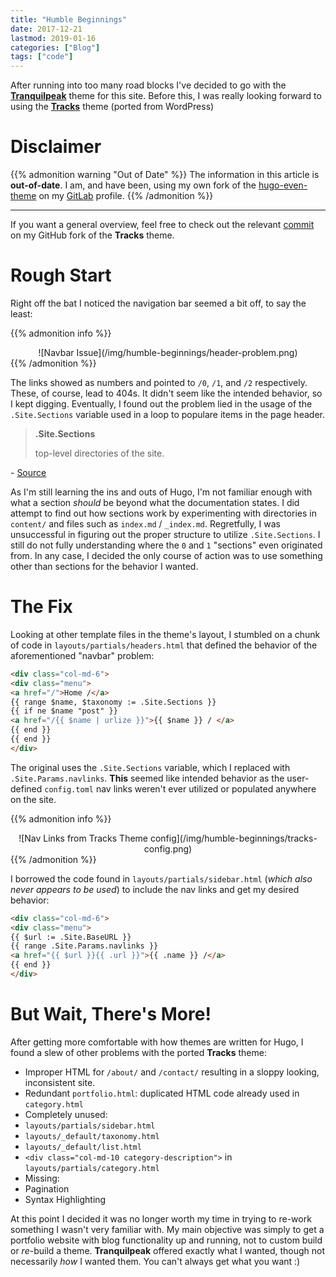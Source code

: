 ```yaml
---
title: "Humble Beginnings"
date: 2017-12-21
lastmod: 2019-01-16
categories: ["Blog"]
tags: ["code"]
---
```

After running into too many road blocks I've decided to go with
the [**Tranquilpeak**](https://github.com/kakawait/hugo-tranquilpeak-theme)
theme for this site. Before this, I was really looking forward to using
the [**Tracks**](https://github.com/ageekymonk/hugo-tracks-theme) theme (ported
from WordPress)

<!--more-->
# Disclaimer
{{% admonition warning "Out of Date" %}}
The information in this article is **out-of-date**. I am, and have been, using my
own fork of the [hugo-even-theme](https://gitlab.com/bdebyl/hugo-theme-even) on
my [GitLab](https://gitlab.com/bdebyl) profile.
{{% /admonition %}}

---

If you want a general overview, feel free to check out the
relevant
[commit](https://github.com/bdebyl/hugo-tracks-theme/commit/86ca4963c4d0a67ddb1560197c91617e7d3e3754) on
my GitHub fork of the **Tracks** theme.


# Rough Start
Right off the bat I noticed the navigation bar seemed a bit off, to say the least:

{{% admonition info %}}
<center>![Navbar Issue](/img/humble-beginnings/header-problem.png)</center>
{{% /admonition %}}

The links showed as numbers and pointed to `/0`, `/1`, and `/2`
respectively. These, of course, lead to 404s. It didn't seem like the intended
behavior, so I kept digging. Eventually, I found out the problem lied in the
usage of the `.Site.Sections` variable used in a loop to populare items in the
page header.

> **.Site.Sections**
>
>    top-level directories of the site.

\- [Source](https://gohugo.io/variables/site/#site-variables-list)

As I'm still learning the ins and outs of Hugo, I'm not familiar enough with
what a section *should* be beyond what the documentation states. I did attempt
to find out how sections work by experimenting with directories in `content/`
and files such as `index.md` / `_index.md`. Regretfully, I was unsuccessful in
figuring out the proper structure to utilize `.Site.Sections`. I still do not
fully understanding where the `0` and `1` "sections" even originated from. In
any case, I decided the only course of action was to use something other than
sections for the behavior I wanted.


# The Fix
Looking at other template files in the theme's layout, I stumbled on a chunk of
code in `layouts/partials/headers.html` that defined the behavior of the
aforementioned "navbar" problem:

```html
<div class="col-md-6">
<div class="menu">
<a href="/">Home /</a>
{{ range $name, $taxonomy := .Site.Sections }}
{{ if ne $name "post" }}
<a href="/{{ $name | urlize }}">{{ $name }} / </a>
{{ end }}
{{ end }}
</div>
```

The original uses the `.Site.Sections` variable, which I replaced with
`.Site.Params.navlinks`. **This** seemed like intended behavior as the
user-defined `config.toml` nav links weren't ever utilized or populated anywhere
on the site.

{{% admonition info %}}
<center>![Nav Links from Tracks Theme config](/img/humble-beginnings/tracks-config.png)</center>
{{% /admonition %}}

I borrowed the code found in `layouts/partials/sidebar.html` (*which also never
appears to be used*) to include the nav links and get my desired behavior:

```html
<div class="col-md-6">
<div class="menu">
{{ $url := .Site.BaseURL }}
{{ range .Site.Params.navlinks }}
<a href="{{ $url }}{{ .url }}">{{ .name }} /</a>
{{ end }}
</div>
```


# But Wait, There's More!
After getting more comfortable with how themes are written for Hugo, I found a
slew of other problems with the ported **Tracks** theme:

* Improper HTML for `/about/` and `/contact/` resulting in a sloppy looking, inconsistent site.
* Redundant `portfolio.html`: duplicated HTML code already used in `category.html`
* Completely unused:
* `layouts/partials/sidebar.html`
* `layouts/_default/taxonomy.html`
* `layouts/_default/list.html`
* `<div class="col-md-10 category-description">` in `layouts/partials/category.html`
* Missing:
* Pagination
* Syntax Highlighting

At this point I decided it was no longer worth my time in trying to re-work
something I wasn't very familiar with. My main objective was simply to get a
portfolio website with blog functionality up and running, not to custom build or
*re*-build a theme. **Tranquilpeak** offered exactly what I wanted, though not
necessarily *how* I wanted them. You can't always get what you want :)
